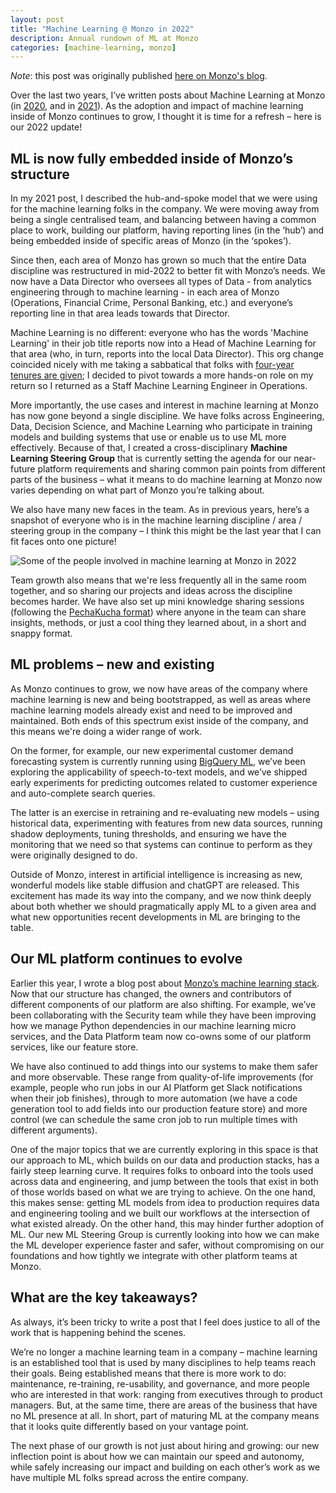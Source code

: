 ```yaml
---
layout: post
title: "Machine Learning @ Monzo in 2022"
description: Annual rundown of ML at Monzo
categories: [machine-learning, monzo]
---
```


_Note_: this post was originally published [here on Monzo's blog](https://monzo.com/blog/2022/12/19/machine-learning-at-monzo-in-2022).

Over the last two years, I’ve written posts about Machine Learning at Monzo (in [2020](https://nlathia.github.io/2020/10/Monzo-ML.html), and in [2021](https://nlathia.github.io/2021/10/Monzo-ML.html)). As the adoption and impact of machine learning inside of Monzo continues to grow, I thought it is time for a refresh – here is our 2022 update!

## ML is now fully embedded inside of Monzo’s structure

In my 2021 post, I described the hub-and-spoke model that we were using for the machine learning folks in the company. We were moving away from being a single centralised team, and balancing between having a common place to work, building our platform, having reporting lines (in the ‘hub’) and being embedded inside of specific areas of Monzo (in the ‘spokes’).

Since then, each area of Monzo has grown so much that the entire Data discipline was restructured in mid-2022 to better fit with Monzo’s needs. We now have a Data Director who oversees all types of Data - from analytics engineering through to machine learning - in each area of Monzo (Operations, Financial Crime, Personal Banking, etc.) and everyone’s reporting line in that area leads towards that Director.

Machine Learning is no different: everyone who has the words 'Machine Learning' in their job title reports now into a Head of Machine Learning for that area (who, in turn, reports into the local Data Director). This org change coincided nicely with me taking a sabbatical that folks with [four-year tenures are given](https://twitter.com/monzo/status/1488863260350853122); I decided to pivot towards a more hands-on role on my return so I returned as a Staff Machine Learning Engineer in Operations.

More importantly, the use cases and interest in machine learning at Monzo has now gone beyond a single discipline. We have folks across Engineering, Data, Decision Science, and Machine Learning who participate in training models and building systems that use or enable us to use ML more effectively. Because of that, I created a cross-disciplinary **Machine Learning Steering Group** that is currently setting the agenda for our near-future platform requirements and sharing common pain points from different parts of the business – what it means to do machine learning at Monzo now varies depending on what part of Monzo you’re talking about.

We also have many new faces in the team. As in previous years, here’s a snapshot of everyone who is in the machine learning discipline / area / steering group in the company – I think this might be the last year that I can fit faces onto one picture!

![](https://nlathia.github.io/assets/monzo-machine-learning-2022.png "Some of the people involved in machine learning at Monzo in 2022")

Team growth also means that we're less frequently all in the same room together, and so sharing our projects and ideas across the discipline becomes harder. We have also set up mini knowledge sharing sessions (following the [PechaKucha format](https://en.wikipedia.org/wiki/PechaKucha)) where anyone in the team can share insights, methods, or just a cool thing they learned about, in a short and snappy format.

## ML problems – new and existing 

As Monzo continues to grow, we now have areas of the company where machine learning is new and being bootstrapped, as well as areas where machine learning models already exist and need to be improved and maintained. Both ends of this spectrum exist inside of the company, and this means we're doing a wider range of work.

On the former, for example, our new experimental customer demand forecasting system is currently running using [BigQuery ML](https://cloud.google.com/bigquery-ml/docs/reference/standard-sql/bigqueryml-syntax-create-time-series), we’ve been exploring the applicability of speech-to-text models, and we’ve shipped early experiments for predicting outcomes related to customer experience and auto-complete search queries.

The latter is an exercise in retraining and re-evaluating new models – using historical data, experimenting with features from new data sources, running shadow deployments, tuning thresholds, and ensuring we have the monitoring that we need so that systems can continue to perform as they were originally designed to do.

Outside of Monzo, interest in artificial intelligence is increasing as new, wonderful models like stable diffusion and chatGPT are released. This excitement has made its way into the company, and we now think deeply about both whether we should pragmatically apply ML to a given area and what new opportunities recent developments in ML are bringing to the table.

## Our ML platform continues to evolve

Earlier this year, I wrote a blog post about [Monzo’s machine learning stack](https://nlathia.github.io/2022/04/Monzo-ML-stack.html). Now that our structure has changed, the owners and contributors of different components of our platform are also shifting. For example, we’ve been collaborating with the Security team while they have been improving how we manage Python dependencies in our machine learning micro services, and the Data Platform team now co-owns some of our platform services, like our feature store.

We have also continued to add things into our systems to make them safer and more observable. These range from quality-of-life improvements (for example, people who run jobs in our AI Platform get Slack notifications when their job finishes), through to more automation (we have a code generation tool to add fields into our production feature store) and more control (we can schedule the same cron job to run multiple times with different arguments).

One of the major topics that we are currently exploring in this space is that our approach to ML, which builds on our data and production stacks, has a fairly steep learning curve. It requires folks to onboard into the tools used across data and engineering, and jump between the tools that exist in both of those worlds based on what we are trying to achieve. On the one hand, this makes sense: getting ML models from idea to production requires data and engineering tooling and we built our workflows at the intersection of what existed already. On the other hand, this may hinder further adoption of ML. Our new ML Steering Group is currently looking into how we can make the ML developer experience faster and safer, without compromising on our foundations and how tightly we integrate with other platform teams at Monzo.

## What are the key takeaways?

As always, it’s been tricky to write a post that I feel does justice to all of the work that is happening behind the scenes.

We’re no longer a machine learning team in a company – machine learning is an established tool that is used by many disciplines to help teams reach their goals. Being established means that there is more work to do: maintenance, re-training, re-usability, and governance, and more people who are interested in that work: ranging from executives through to product managers. But, at the same time, there are areas of the business that have no ML presence at all. In short, part of maturing ML at the company means that it looks quite differently based on your vantage point.

The next phase of our growth is not just about hiring and growing: our new inflection point is about how we can maintain our speed and autonomy, while safely increasing our impact and building on each other’s work as we have multiple ML folks spread across the entire company.

